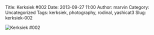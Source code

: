 Title: Kerksiek #002
Date: 2013-09-27 11:00
Author: marvin
Category: Uncategorized
Tags: kerksiek, photography, rodinal, yashicat3
Slug: kerksiek-002

![Kerksiek \#002]({filename}/images/9960480115_1171027f18_b.jpg)

